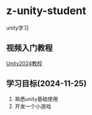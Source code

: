 # z-unity-student

unity学习

## 视频入门教程

[Unity2024教程](https://www.bilibili.com/video/BV1TZ4y1o76s?vd_source=730631402fc0d83715b7a4f1e1dc85c2&spm_id_from=333.788.videopod.episodes)

## 学习目标(2024-11-25)

1. 熟悉unity基础使用
2. 开发一个小游戏
